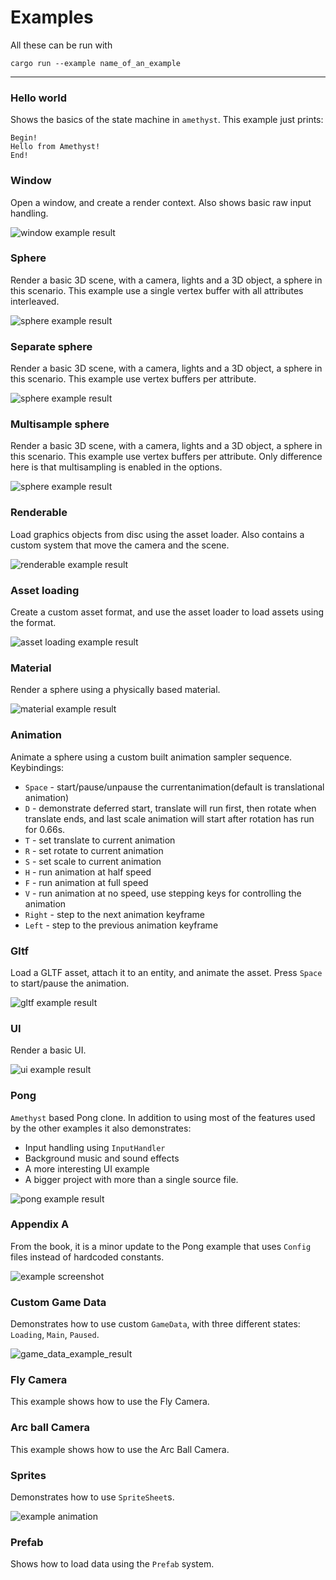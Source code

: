 # Examples

All these can be run with
```
cargo run --example name_of_an_example
```

---
### Hello world

Shows the basics of the state machine in `amethyst`.
This example just prints:
```
Begin!
Hello from Amethyst!
End!
```

### Window

Open a window, and create a render context. Also shows basic raw input handling.

![window example result](assets/img/window.png)

### Sphere

Render a basic 3D scene, with a camera, lights and a 3D object, a sphere in this scenario.
This example use a single vertex buffer with all attributes interleaved.

![sphere example result](assets/img/sphere.png)

### Separate sphere

Render a basic 3D scene, with a camera, lights and a 3D object, a sphere in this scenario.
This example use vertex buffers per attribute.

![sphere example result](assets/img/sphere.png)

### Multisample sphere

Render a basic 3D scene, with a camera, lights and a 3D object, a sphere in this scenario.
This example use vertex buffers per attribute.
Only difference here is that multisampling is enabled in the options.

![sphere example result](assets/img/sphere.png)

### Renderable

Load graphics objects from disc using the asset loader.
Also contains a custom system that move the camera and the scene.

![renderable example result](assets/img/renderable.png)

### Asset loading

Create a custom asset format, and use the asset loader to load assets using the format.

![asset loading example result](assets/img/asset_loading.png)

### Material

Render a sphere using a physically based material.

![material example result](assets/img/material.png)

### Animation

Animate a sphere using a custom built animation sampler sequence. Keybindings:

* `Space` - start/pause/unpause the currentanimation(default is translational animation)
* `D` - demonstrate deferred start, translate will run first, then rotate when translate ends, and last scale animation 
        will start after rotation has run for 0.66s.
* `T` - set translate to current animation
* `R` - set rotate to current animation
* `S` - set scale to current animation
* `H` - run animation at half speed
* `F` - run animation at full speed
* `V` - run animation at no speed, use stepping keys for controlling the animation
* `Right` - step to the next animation keyframe
* `Left` - step to the previous animation keyframe 

### Gltf

Load a GLTF asset, attach it to an entity, and animate the asset. Press `Space` to start/pause the animation.

![gltf example result](assets/img/gltf.png)

### UI

Render a basic UI.

![ui example result](assets/img/ui.png)

### Pong

`Amethyst` based Pong clone. In addition to using most of the features used by the other examples it also demonstrates:

* Input handling using `InputHandler`
* Background music and sound effects
* A more interesting UI example
* A bigger project with more than a single source file.

![pong example result](assets/img/pong.png)

### Appendix A

From the book, it is a minor update to the Pong example that uses `Config` files instead of hardcoded constants.

![example screenshot](appendix_a/screenshot.png)

### Custom Game Data

Demonstrates how to use custom `GameData`, with three different states: `Loading`, `Main`, `Paused`.

![game_data_example_result](custom_game_data/screenshot.png)

### Fly Camera

This example shows how to use the Fly Camera.

### Arc ball Camera

This example shows how to use the Arc Ball Camera.

### Sprites

Demonstrates how to use `SpriteSheet`s.

![example animation](sprites/example.gif)

### Prefab

Shows how to load data using the `Prefab` system.
